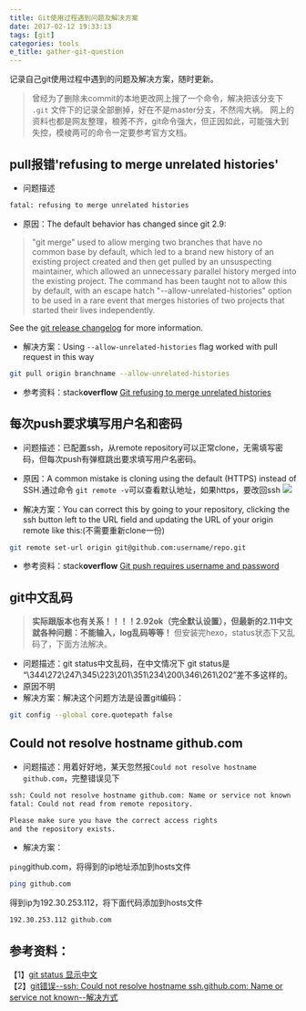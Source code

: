 ```yaml
---
title: Git使用过程遇到问题及解决方案
date: 2017-02-12 19:33:13
tags: [git]
categories: tools
e_title: gather-git-question
---
```


记录自己git使用过程中遇到的问题及解决方案，随时更新。
>曾经为了删除未commit的本地更改网上搜了一个命令，解决把该分支下 `.git` 文件下的记录全部删掉，好在不是master分支，不然闯大祸。
网上的资料也都是网友整理，稂莠不齐，git命令强大，但正因如此，可能强大到失控，模棱两可的命令一定要参考官方文档。

## pull报错'refusing to merge unrelated histories'
- 问题描述

```bash
fatal: refusing to merge unrelated histories
```
- 原因：The default behavior has changed since git 2.9:
>"git merge" used to allow merging two branches that have no common base by default, which led to a brand new history of an existing project created and then get pulled by an unsuspecting maintainer, which allowed an unnecessary parallel history merged into the existing project. The command has been taught not to allow this by default, with an escape hatch "--allow-unrelated-histories" option to be used in a rare event that merges histories of two projects that started their lives independently.

 See the [git release changelog](https://github.com/git/git/blob/master/Documentation/RelNotes/2.9.0.txt#L58-L68) for more information.

- 解决方案：Using `--allow-unrelated-histories` flag worked with pull request in this way

```bash
git pull origin branchname --allow-unrelated-histories
```

- 参考资料：stack**overflow** [Git refusing to merge unrelated histories](http://stackoverflow.com/questions/37937984/git-refusing-to-merge-unrelated-histories)

<!-- more -->

## 每次push要求填写用户名和密码
- 问题描述：已配置ssh，从remote repository可以正常clone，无需填写密码，但每次push有弹框跳出要求填写用户名密码。

- 原因：A common mistake is cloning using the default (HTTPS) instead of SSH.通过命令 `git remote -v`可以查看默认地址，如果https，要改回ssh
![](http://ol9ge41ud.bkt.clouddn.com/2017-02-12_201337.png)

- 解决方案：You can correct this by going to your repository, clicking the ssh button left to the URL field and updating the URL of your origin remote like this:(不需要重新clone一份)

```bash
git remote set-url origin git@github.com:username/repo.git
```

- 参考资料：stack**overflow** [Git push requires username and password](http://stackoverflow.com/questions/6565357/git-push-requires-username-and-password)

## git中文乱码
> **实际跟版本也有关系！！！！2.92ok（完全默认设置），但最新的2.11中文就各种问题：不能输入，log乱码等等！** 但安装完hexo，status状态下又乱码了，下面方法解决。

- 问题描述：git status中文乱码，在中文情况下 git status是 “\344\272\247\345\223\201\351\234\200\346\261\202”差不多这样的。
- 原因不明
- 解决方案：解决这个问题方法是设置git编码：

```bash
git config --global core.quotepath false
```

## Could not resolve hostname github.com

- 问题描述：用着好好地，某天忽然报`Could not resolve hostname github.com`，完整错误见下

```bash
ssh: Could not resolve hostname github.com: Name or service not known
fatal: Could not read from remote repository.

Please make sure you have the correct access rights
and the repository exists.
```

- 解决方案：   

`ping`github.com，将得到的ip地址添加到hosts文件

```bash
ping github.com
```
得到ip为192.30.253.112，将下面代码添加到hosts文件

```bash
192.30.253.112 github.com
```

## 参考资料：
【1】[git status 显示中文](http://blog.csdn.net/cjopengler/article/details/46585319)   
【2】[git错误--ssh: Could not resolve hostname ssh.github.com: Name or service not known--解决方式](http://blog.csdn.net/piaotiejun/article/details/48734175)
